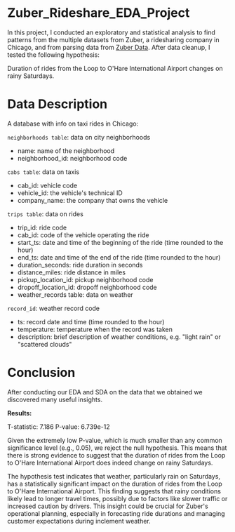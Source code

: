 # Zuber_Rideshare_EDA_Project
In this project, I conducted an exploratory and statistical analysis to find patterns from the multiple datasets from Zuber, a ridesharing company in Chicago, and from parsing data from [Zuber Data](https://practicum-content.s3.us-west-1.amazonaws.com/data-analyst-eng/moved_chicago_weather_2017.html). After data cleanup, I tested the following hypothesis:

Duration of rides from the Loop to O'Hare International Airport changes on rainy Saturdays.

# Data Description
A database with info on taxi rides in Chicago:

`neighborhoods table`: data on city neighborhoods

- name: name of the neighborhood
- neighborhood_id: neighborhood code

`cabs table`: data on taxis

- cab_id: vehicle code
- vehicle_id: the vehicle's technical ID
- company_name: the company that owns the vehicle

`trips table`: data on rides

- trip_id: ride code
- cab_id: code of the vehicle operating the ride
- start_ts: date and time of the beginning of the ride (time rounded to the hour)
- end_ts: date and time of the end of the ride (time rounded to the hour)
- duration_seconds: ride duration in seconds
- distance_miles: ride distance in miles
- pickup_location_id: pickup neighborhood code
- dropoff_location_id: dropoff neighborhood code
- weather_records table: data on weather

`record_id`: weather record code
- ts: record date and time (time rounded to the hour)
- temperature: temperature when the record was taken
- description: brief description of weather conditions, e.g. "light rain" or "scattered clouds"


# Conclusion
After conducting our EDA and SDA on the data that we obtained we discovered many useful insights.

**Results:**

T-statistic: 7.186
P-value: 6.739e-12

Given the extremely low P-value, which is much smaller than any common significance level (e.g., 0.05), we reject the null hypothesis. This means that there is strong evidence to suggest that the duration of rides from the Loop to O'Hare International Airport does indeed change on rainy Saturdays.


The hypothesis test indicates that weather, particularly rain on Saturdays, has a statistically significant impact on the duration of rides from the Loop to O'Hare International Airport. This finding suggests that rainy conditions likely lead to longer travel times, possibly due to factors like slower traffic or increased caution by drivers. This insight could be crucial for Zuber's operational planning, especially in forecasting ride durations and managing customer expectations during inclement weather.
